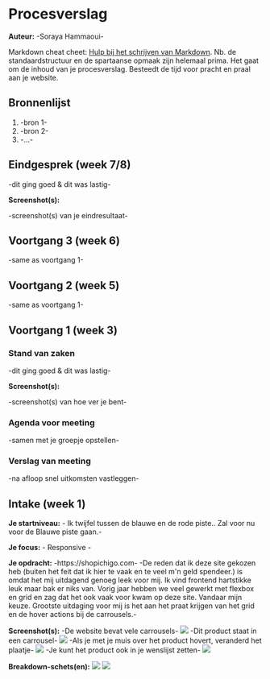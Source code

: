 # Procesverslag
**Auteur:** -Soraya Hammaoui-

Markdown cheat cheet: [Hulp bij het schrijven van Markdown](https://github.com/adam-p/markdown-here/wiki/Markdown-Cheatsheet). Nb. de standaardstructuur en de spartaanse opmaak zijn helemaal prima. Het gaat om de inhoud van je procesverslag. Besteedt de tijd voor pracht en praal aan je website.



## Bronnenlijst
1. -bron 1-
2. -bron 2-
3. -...-



## Eindgesprek (week 7/8)

-dit ging goed & dit was lastig-

**Screenshot(s):**

-screenshot(s) van je eindresultaat-



## Voortgang 3 (week 6)

-same as voortgang 1-



## Voortgang 2 (week 5)

-same as voortgang 1-



## Voortgang 1 (week 3)

### Stand van zaken

-dit ging goed & dit was lastig-

**Screenshot(s):**

-screenshot(s) van hoe ver je bent-

### Agenda voor meeting

-samen met je groepje opstellen-

### Verslag van meeting

-na afloop snel uitkomsten vastleggen-



## Intake (week 1)

**Je startniveau:** - Ik twijfel tussen de blauwe en de rode piste.. Zal voor nu voor de Blauwe piste gaan.-

**Je focus:** - Responsive -

**Je opdracht:** -https://shopichigo.com-
-De reden dat ik deze site gekozen heb (buiten het feit dat ik hier te vaak en te veel m'n geld spendeer.) is omdat het mij uitdagend genoeg leek voor mij. Ik vind frontend hartstikke leuk maar bak er niks van. Vorig jaar hebben we veel gewerkt met flexbox en grid en zag dat het ook vaak voor kwam op deze site. Vandaar mijn keuze.
Grootste uitdaging voor mij is het aan het praat krijgen van het grid en de hover actions bij de carrousels.-

**Screenshot(s):**
-De website bevat vele carrousels-
![](images/carrousel.jpg)
-Dit product staat in een carrousel-
![](images/product_1.jpg)
-Als je met je muis over het product hovert, veranderd het plaatje-
![](images/product_2.jpg)
-Je kunt het product ook in je wenslijst zetten-
![](images/product_3.jpg)

**Breakdown-schets(en):** 
![](images/breakdownschets_1.jpeg)
![](images/breakdownschets_2.jpeg)

